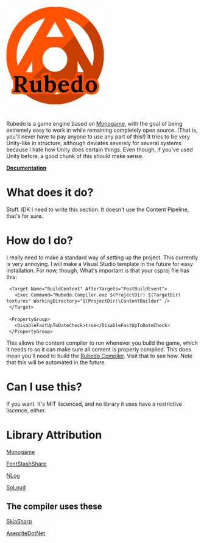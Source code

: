 ![logo](logo/logo_label.png)
#
Rubedo is a game engine based on [Monogame](https://monogame.net/), with the goal of being extremely easy to work in while remaining completely open source. (That is, you'll never have to pay anyone to use any part of this!)
It tries to be very Unity-like in structure, although deviates severely for several systems because I hate how Unity does certain things.
Even though, if you've used Unity before, a good chunk of this should make sense.

 **[Documentation](docs/README.md)**

 # What does it do?
Stuff. IDK I need to write this section. It doesn't use the Content Pipeline, that's for sure.

 # How do I do?
 I really need to make a standard way of setting up the project. This currently is very annoying. I will make a Visual Studio template in the future for easy installation.
 For now, though, What's important is that your csproj file has this:
 ```csproj
  <Target Name="BuildContent" AfterTargets="PostBuildEvent">
    <Exec Command="Rubedo.Compiler.exe $(ProjectDir) $(TargetDir) textures" WorkingDirectory="$(ProjectDir)\ContentBuilder" />
  </Target>
  
  <PropertyGroup>
    <DisableFastUpToDateCheck>true</DisableFastUpToDateCheck>
  </PropertyGroup>
```
This allows the content compiler to run whenever you build the game, which it needs to so it can make sure all content is properly compiled.
This does mean you'll need to build the [Rubedo Compiler](https://github.com/Sirplop/Rubedo.Compiler). Visit that to see how. Note that this will be automated in the future.

# Can I use this?
If you want. It's MIT liscenced, and no library it uses have a restrictive liscence, either.

# Library Attribution
[Monogame](https://monogame.net/)

[FontStashSharp](https://github.com/Sirplop/FontStashSharp)

[NLog](https://nlog-project.org/)

[SoLoud](https://github.com/jarikomppa/soloud)
## The compiler uses these
[SkiaSharp](https://github.com/mono/SkiaSharp)

[AsepriteDotNet](https://github.com/AristurtleDev/AsepriteDotNet)
